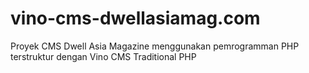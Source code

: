 vino-cms-dwellasiamag.com
=========================

Proyek CMS Dwell Asia Magazine menggunakan pemrogramman PHP terstruktur dengan Vino CMS Traditional PHP
